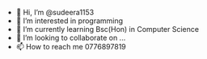 - 👋 Hi, I’m @sudeera1153
- 👀 I’m interested in programming 
- 🌱 I’m currently learning Bsc(Hon) in Computer Science 
- 💞️ I’m looking to collaborate on ...
- 📫 How to reach me 0776897819

<!---
sudeera1153/sudeera1153 is a ✨ special ✨ repository because its `README.md` (this file) appears on your GitHub profile.
You can click the Preview link to take a look at your changes.
--->

